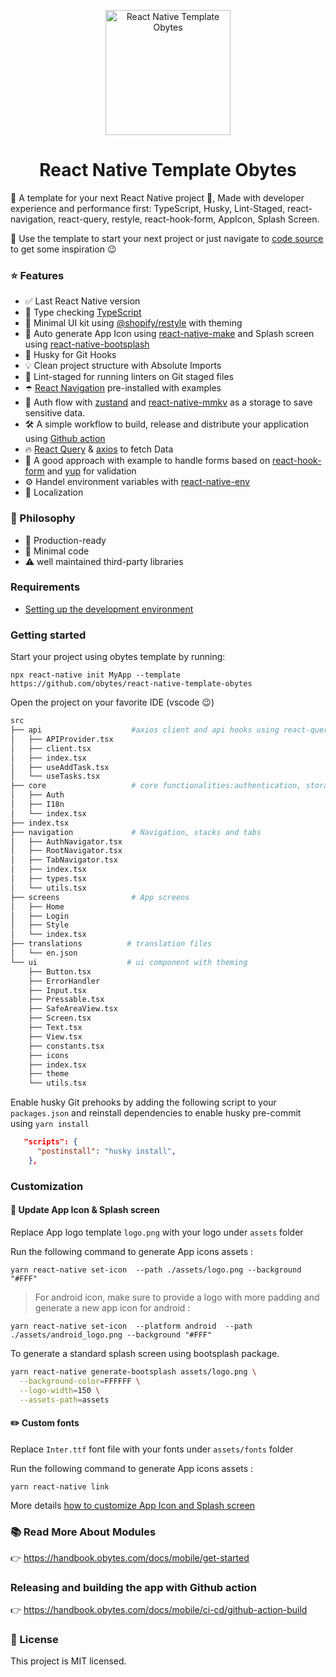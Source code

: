 <p align="center">
    <img alt="React Native Template Obytes" src="https://user-images.githubusercontent.com/11137944/93101697-808bc580-f6a2-11ea-8ce3-482be6ca456a.png" width="200" />

</p>
<h1 align="center">
  React Native Template Obytes
</h1>

📱 A template for your next React Native project 🚀, Made with developer experience and performance first: TypeScript, Husky, Lint-Staged, react-navigation, react-query, restyle, react-hook-form, AppIcon, Splash Screen.

🚀 Use the template to start your next project or just navigate to [code source](https://github.com/obytes/react-native-template-obytes/tree/master/template) to get some inspiration 😉

### ⭐ Features

- ✅ Last React Native version
- 🎉 Type checking [TypeScript](https://www.typescriptlang.org/)
- 💅 Minimal UI kit using [@shopify/restyle](https://github.com/Shopify/restyle) with theming
- 🤖 Auto generate App Icon using [react-native-make](https://github.com/bamlab/react-native-make) and Splash screen using [react-native-bootsplash](https://github.com/zoontek/react-native-bootsplash/)
- 🦊 Husky for Git Hooks
- 💡 Clean project structure with Absolute Imports
- 🚫 Lint-staged for running linters on Git staged files
- ☂️ [React Navigation](https://reactnavigation.org/) pre-installed with examples
- 💫 Auth flow with [zustand](https://github.com/pmndrs/zustand) and [react-native-mmkv](https://github.com/mrousavy/react-native-mmkv) as a storage to save sensitive data.
- 🛠 A simple workflow to build, release and distribute your application using [Github action](https://github.com/features/actions)
- 🔥 [React Query](https://react-query.tanstack.com/) & [axios](https://github.com/axios/axios) to fetch Data
- 🧵 A good approach with example to handle forms based on [react-hook-form](https://react-hook-form.com/) and [yup](https://github.com/jquense/yup) for validation
- ⚙️ Handel environment variables with [react-native-env](https://github.com/goatandsheep/react-native-dotenv)
- 🎯 Localization

### 🎤 Philosophy

- 🚀 Production-ready
- 🧩 Minimal code
- ⚠️ well maintained third-party libraries

### Requirements

- [Setting up the development environment](https://reactnative.dev/docs/environment-setup)

### Getting started

Start your project using obytes template by running:

```
npx react-native init MyApp --template https://github.com/obytes/react-native-template-obytes
```

Open the project on your favorite IDE (vscode 😉)

```sh
src
├── api                    #axios client and api hooks using react-query
│   ├── APIProvider.tsx
│   ├── client.tsx
│   ├── index.tsx
│   ├── useAddTask.tsx
│   └── useTasks.tsx
├── core                   # core functionalities:authentication, storage, localization
│   ├── Auth
│   ├── I18n
│   └── index.tsx
├── index.tsx
├── navigation             # Navigation, stacks and tabs
│   ├── AuthNavigator.tsx
│   ├── RootNavigator.tsx
│   ├── TabNavigator.tsx
│   ├── index.tsx
│   ├── types.tsx
│   └── utils.tsx
├── screens                # App screens
│   ├── Home
│   ├── Login
│   ├── Style
│   └── index.tsx
├── translations          # translation files
│   └── en.json
└── ui                    # ui component with theming
    ├── Button.tsx
    ├── ErrorHandler
    ├── Input.tsx
    ├── Pressable.tsx
    ├── SafeAreaView.tsx
    ├── Screen.tsx
    ├── Text.tsx
    ├── View.tsx
    ├── constants.tsx
    ├── icons
    ├── index.tsx
    ├── theme
    └── utils.tsx
```

Enable husky Git prehooks by adding the following script to your `packages.json` and reinstall dependencies to enable husky pre-commit using `yarn install`

```json
   "scripts": {
      "postinstall": "husky install",
    },
```

### Customization

#### 📲 Update App Icon & Splash screen

Replace App logo template `logo.png` with your logo under `assets` folder

Run the following command to generate App icons assets :

```
yarn react-native set-icon  --path ./assets/logo.png --background "#FFF"

```

> For android icon, make sure to provide a logo with more padding and generate a new app icon for android :

```
yarn react-native set-icon  --platform android  --path ./assets/android_logo.png --background "#FFF"

```

To generate a standard splash screen using bootsplash package.

```sh
yarn react-native generate-bootsplash assets/logo.png \
  --background-color=FFFFFF \
  --logo-width=150 \
  --assets-path=assets
```

#### ✏️ Custom fonts

Replace `Inter.ttf` font file with your fonts under `assets/fonts` folder

Run the following command to generate App icons assets :

```
yarn react-native link
```

More details [how to customize App Icon and Splash screen](https://handbook.obytes.com/docs/mobile/generate-app-icon)

### 📚 Read More About Modules

👉 https://handbook.obytes.com/docs/mobile/get-started

### Releasing and building the app with Github action

👉 https://handbook.obytes.com/docs/mobile/ci-cd/github-action-build

### 🔖 License

This project is MIT licensed.

